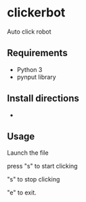 # clickerbot
Auto click robot

## Requirements
- Python 3
- pynput library

## Install directions
- 

## Usage
Launch the file

press "s" to start clicking

"s" to stop clicking

"e" to exit.